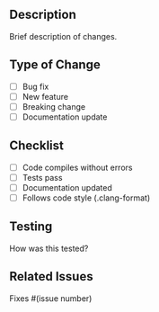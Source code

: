 ## Description

Brief description of changes.

## Type of Change

- [ ] Bug fix
- [ ] New feature
- [ ] Breaking change
- [ ] Documentation update

## Checklist

- [ ] Code compiles without errors
- [ ] Tests pass
- [ ] Documentation updated
- [ ] Follows code style (.clang-format)

## Testing

How was this tested?

## Related Issues

Fixes #(issue number)

